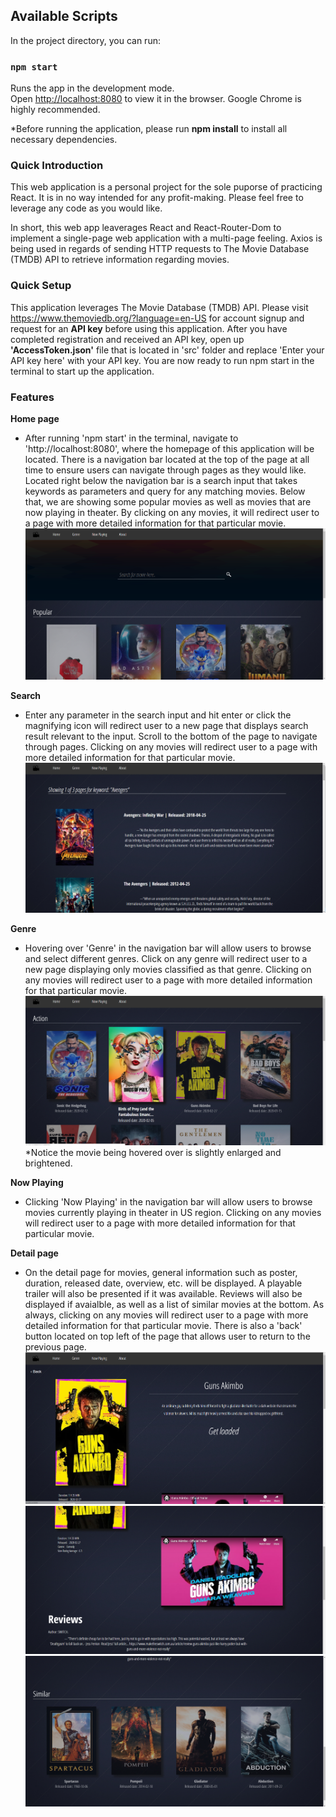 ## Available Scripts

In the project directory, you can run:

### `npm start`

Runs the app in the development mode.<br />
Open [http://localhost:8080](http://localhost:8080) to view it in the browser.
Google Chrome is highly recommended.

*Before running the application, please run **npm install** to install all necessary dependencies.

### Quick Introduction
This web application is a personal project for the sole puporse of practicing React. It is in no way intended for any profit-making.
Please feel free to leverage any code as you would like.

In short, this web app leaverages React and React-Router-Dom to implement a single-page web application with a multi-page feeling.
Axios is being used in regards of sending HTTP requests to The Movie Database (TMDB) API to retrieve information regarding movies.

### Quick Setup
This application leverages The Movie Database (TMDB) API. Please visit https://www.themoviedb.org/?language=en-US for account signup and request for an **API key** before using this application. After you have completed registration and received an API key, open up **'AccessToken.json'** file that is located in 'src' folder and replace 'Enter your API key here' with your API key. You are now ready to run npm start in the terminal to start up the application. 

### Features
**Home page**
- After running 'npm start' in the terminal, navigate to 'http://localhost:8080', where the homepage of this application will be located. There is a navigation bar located at the top of the page at all time to ensure users can navigate through pages as they would like. Located right below the navigation bar is a search input that takes keywords as parameters and query for any matching movies. Below that, we are showing some popular movies as well as movies that are now playing in theater. By clicking on any movies, it will redirect user to a page with more detailed information for that particular movie.
![Image description](https://github.com/jchen0615/movie-search-app/blob/master/public/images/homepage.PNG)

**Search**
- Enter any parameter in the search input and hit enter or click the magnifying icon will redirect user to a new page that displays search result relevant to the input. Scroll to the bottom of the page to navigate through pages. Clicking on any movies will redirect user to a page with more detailed information for that particular movie.
![Image description](https://github.com/jchen0615/movie-search-app/blob/master/public/images/search.PNG)

**Genre**
- Hovering over 'Genre' in the navigation bar will allow users to browse and select different genres. Click on any genre will redirect user to a new page displaying only movies classified as that genre. Clicking on any movies will redirect user to a page with more detailed information for that particular movie.
![Image description](https://github.com/jchen0615/movie-search-app/blob/master/public/images/genre.PNG)
*Notice the movie being hovered over is slightly enlarged and brightened.

**Now Playing**
- Clicking 'Now Playing' in the navigation bar will allow users to browse movies currently playing in theater in US region. Clicking on any movies will redirect user to a page with more detailed information for that particular movie.

**Detail page**
- On the detail page for movies, general information such as poster, duration, released date, overview, etc. will be displayed. A playable trailer will also be presented if it was available. Reviews will also be displayed if avaialble, as well as a list of similar movies at the bottom. As always, clicking on any movies will redirect user to a page with more detailed information for that particular movie. There is also a 'back' button located on top left of the page that allows user to return to the previous page.
![Image description](https://github.com/jchen0615/movie-search-app/blob/master/public/images/detail1.PNG)
![Image description](https://github.com/jchen0615/movie-search-app/blob/master/public/images/detail2.PNG)
![Image description](https://github.com/jchen0615/movie-search-app/blob/master/public/images/detail3.PNG)
